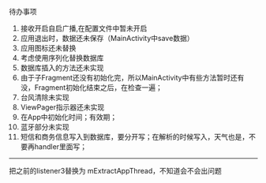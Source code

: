 待办事项

1. 接收开启自启广播,在配置文件中暂未开启
1. 应用退出时，数据还未保存（MainActivity中save数据）
1. 应用图标还未替换
1. 考虑使用序列化替换数据库
1. 数据库插入的方法还未实现
1. 由于子Fragment还没有初始化完，所以MainActivity中有些方法暂时还有没，Fragment初始化结束之后，在检查一遍；
1. 台风清除未实现
1. ViewPager指示器还未实现
1. 在App中初始化时间；有效期；
1. 蓝牙部分未实现
1. 短信和商务信息写入到数据库，要分开写；在解析的时候写入，天气也是，不要再handler里面写；



-------------------
把之前的listener3替换为 mExtractAppThread，不知道会不会出问题